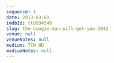 ```yaml
---
sequence: 1
date: 2013-03-01
imdbId: tt0034540
slug: the-boogie-man-will-get-you-1942
venue: null
venueNotes: null
medium: TCM HD
mediumNotes: null
---
```


